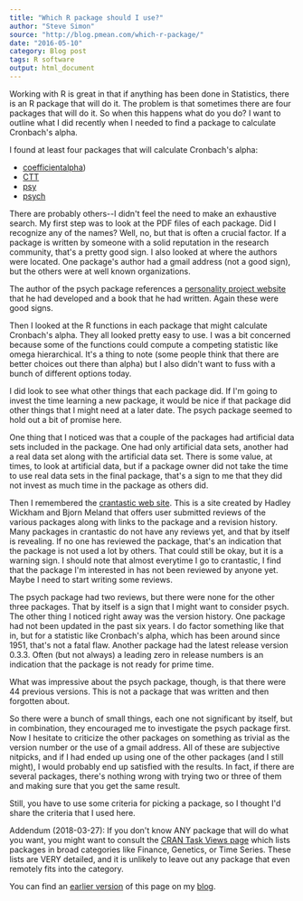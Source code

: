 ```yaml
---
title: "Which R package should I use?"
author: "Steve Simon"
source: "http://blog.pmean.com/which-r-package/"
date: "2016-05-10"
category: Blog post
tags: R software
output: html_document
---
```


Working with R is great in that if anything has been done in Statistics, there is an R package that will do it. The problem is that sometimes there are four packages that will do it. So when this happens what do you do? I want to outline what I did recently when I needed to find a package to calculate Cronbach's alpha.

<!---More--->

I found at least four packages that will calculate Cronbach's alpha:

+ [coefficientalpha][p1])
+ [CTT][p2]
+ [psy][p3]
+ [psych][p4]

[p1]: http://cran.r-project.org/web/packages/coefficientalpha
[p2]: http://cran.r-project.org/web/packages/CTT
[p3]: https://cran.r-project.org/web/packages/psy/
[p4]: https://cran.r-project.org/web/packages/psych/

There are probably others--I didn't feel the need to make an exhaustive search. My first step was to look at the PDF files of each package. Did I recognize any of the names? Well, no, but that is often a crucial factor. If a package is written by someone with a solid reputation in the research community, that's a pretty good sign. I also looked at where the authors were located. One package's author had a gmail address (not a good sign), but the others were at well known organizations.

The author of the psych package references a [personality project website][p5] that he had developed and a book that he had written. Again these were good signs.

[p5]: http://personality-project.org/index.html

Then I looked at the R functions in each package that might calculate Cronbach's alpha. They all looked pretty easy to use. I was a bit concerned because some of the functions could compute a competing statistic like omega hierarchical. It's a thing to note (some people think that there are better choices out there than alpha) but I also didn't want to fuss with a bunch of different options today.

I did look to see what other things that each package did. If I'm going to invest the time learning a new package, it would be nice if that package did other things that I might need at a later date. The psych package seemed to hold out a bit of promise here.

One thing that I noticed was that a couple of the packages had artificial data sets included in the package. One had only artificial data sets, another had a real data set along with the artificial data set. There is some value, at times, to look at artificial data, but if a package owner did not take the time to use real data sets in the final package, that's a sign to me that they did not invest as much time in the package as others did.

Then I remembered the [crantastic web site][p6]. This is a site created by Hadley Wickham and Bjorn Meland that offers user submitted reviews of the various packages along with links to the package and a revision history. Many packages in crantastic do not have any reviews yet, and that by itself is revealing. If no one has reviewed the package, that's an indication that the package is not used a lot by others. That could still be okay, but it is a warning sign. I should note that almost everytime I go to crantastic, I find that the package I'm interested in has not been reviewed by anyone yet. Maybe I need to start writing some reviews.

[p6]: http://crantastic.org/

The psych package had two reviews, but there were none for the other three packages. That by itself is a sign that I might want to consider psych. The other thing I noticed right away was the version history. One package had not been updated in the past six years. I do factor something like that in, but for a statistic like Cronbach's alpha, which has been around since 1951, that's not a fatal flaw. Another package had the latest release version 0.3.3. Often (but not always) a leading zero in release numbers is an indication that the package is not ready for prime time.

What was impressive about the psych package, though, is that there were 44 previous versions. This is not a package that was written and then forgotten about.

So there were a bunch of small things, each one not significant by itself, but in combination, they encouraged me to investigate the psych package first. Now I hesitate to criticize the other packages on something as trivial as the version number or the use of a gmail address. All of these are subjective nitpicks, and if I had ended up using one of the other packages (and I still might), I would probably end up satisfied with the results. In fact, if there are several packages, there's nothing wrong with trying two or three of them and making sure that you get the same result.

Still, you have to use some criteria for picking a package, so I thought I'd share the criteria that I used here.

Addendum (2018-03-27): If you don't know ANY package that will do what you want, you might want to consult the [CRAN Task Views page][p7] which lists packages in broad categories like Finance, Genetics, or Time Series. These lists are VERY detailed, and it is unlikely to leave out any package that even remotely fits into the category.

[p7]: https://cran.r-project.org/web/views/

You can find an [earlier version][sim1] of this page on my [blog][sim2].

[sim1]: http://blog.pmean.com/which-r-package/
[sim2]: http://blog.pmean.com
